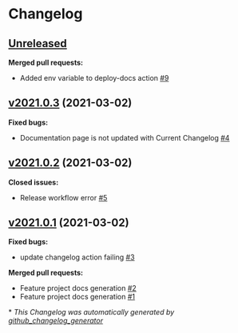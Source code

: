 # Changelog

## [Unreleased](https://github.com/madeinoz67/cookiecutter-kicad/tree/HEAD)

**Merged pull requests:**

- Added env variable to deploy-docs action [\#9](https://github.com/madeinoz67/cookiecutter-kicad/pull/9)

## [v2021.0.3](https://github.com/madeinoz67/cookiecutter-kicad/tree/v2021.0.3) (2021-03-02)

**Fixed bugs:**

- Documentation page is not updated with Current Changelog [\#4](https://github.com/madeinoz67/cookiecutter-kicad/issues/4)

## [v2021.0.2](https://github.com/madeinoz67/cookiecutter-kicad/tree/v2021.0.2) (2021-03-02)

**Closed issues:**

- Release workflow error  [\#5](https://github.com/madeinoz67/cookiecutter-kicad/issues/5)

## [v2021.0.1](https://github.com/madeinoz67/cookiecutter-kicad/tree/v2021.0.1) (2021-03-02)

**Fixed bugs:**

- update changelog action failing [\#3](https://github.com/madeinoz67/cookiecutter-kicad/issues/3)

**Merged pull requests:**

- Feature project docs generation [\#2](https://github.com/madeinoz67/cookiecutter-kicad/pull/2)
- Feature project docs generation [\#1](https://github.com/madeinoz67/cookiecutter-kicad/pull/1)



\* *This Changelog was automatically generated by [github_changelog_generator](https://github.com/github-changelog-generator/github-changelog-generator)*
